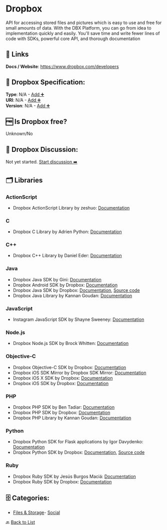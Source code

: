 # Dropbox

API for accessing stored files and pictures which is easy to use and free for small amounts of data. With the DBX Platform, you can go from idea to implementation quickly and easily. You'll save time and write fewer lines of code with SDKs, powerful core API, and thorough documentation

##  🔗 Links
**Docs / Website**: https://www.dropbox.com/developers

## 🧬 Dropbox Specification:
**Type**: N/A - [Add ➕](https://github.com/apis-list/apis-list/edit/main/apis/dropbox/dropbox.yaml)  
**URI**: N/A - [Add ➕](https://github.com/apis-list/apis-list/edit/main/apis/dropbox/dropbox.yaml)  
**Version**: N/A - [Add ➕](https://github.com/apis-list/apis-list/edit/main/apis/dropbox/dropbox.yaml)

## 🆓 Is Dropbox free?
 Unknown/No 

## 💬 Dropbox Discussion:
Not yet started. [Start discussion ➡️](https://github.com/apis-list/apis-list/discussions/new)

## 🗂️ Libraries
### ActionScript
- Dropbox ActionScript Library by zeshuo: [Documentation](https://code.google.com/p/dropbox-as3/)
### C
- Dropbox C Library by Adrien Python: [Documentation](https://github.com/Dwii/Dropbox-C)
### C++
- Dropbox C++ Library by Daniel Eder: [Documentation](http://lycis.github.io/QtDropbox/)
### Java
- Dropbox Java SDK by Gini: [Documentation](https://github.com/gini/dropbox-java-sdk)
- Dropbox Android SDK by Dropbox: [Documentation](https://www.dropbox.com/developers/core/sdks/android)
- Dropbox Java SDK by Dropbox: [Documentation](https://www.dropbox.com/developers/documentation/java), [Source code](https://github.com/dropbox/dropbox-sdk-java)
-  Dropbox Java Library by Kannan Goudan: [Documentation](https://github.com/dropbox/dropbox-sdk-java)
### JavaScript
- Instagram JavaScript SDK by Shayne Sweeney: [Documentation](https://github.com/facebookarchive/instagram-javascript-sdk)
### Node.js
- Dropbox Node.js SDK by Brock Whitten: [Documentation](https://github.com/sintaxi/dbox)
### Objective-C
- Dropbox Objective-C SDK by Dropbox: [Documentation](https://github.com/dropbox/dropbox-sdk-obj-c)
- Dropbox iOS SDK Mirror by Dropbox SDK Mirror: [Documentation](https://github.com/dropbox-sdk-mirror/dropbox-sdk-ios)
- Dropbox iOS X SDK by Dropbox: [Documentation](https://www.dropbox.com/developers/core/sdks/osx)
- Dropbox iOS SDK by Dropbox: [Documentation](https://www.dropbox.com/developers/core/sdks/ios)
### PHP
- Dropbox PHP SDK by Ben Tadiar: [Documentation](https://github.com/BenExile/Dropbox)
- Dropbox PHP SDK by Dropbox: [Documentation](https://www.dropbox.com/developers/core/sdks/php)
- Dropbox PHP Library by Kannan Goudan: [Documentation](https://github.com/dropbox/dropbox-sdk-php)
### Python
- Dropbox Python SDK for Flask applications by Igor Davydenko: [Documentation](https://github.com/playpauseandstop/Flask-Dropbox)
- Dropbox Python SDK by Dropbox: [Documentation](https://www.dropbox.com/developers/core/sdks/python), [Source code](https://github.com/dropbox/dropbox-sdk-python)
### Ruby
- Dropbox Ruby SDK by Jesús Burgos Maciá: [Documentation](https://github.com/Jesus/dropbox_api)
- Dropbox Ruby SDK by Dropbox: [Documentation](https://www.dropbox.com/developers/core/sdks/ruby)


## 🗄️ Categories:
- [Files & Storage](https://github.com/apis-list/apis-list#files--storage-)- [Social](https://github.com/apis-list/apis-list#social-)

🔙  [Back to List](https://github.com/apis-list/apis-list)
